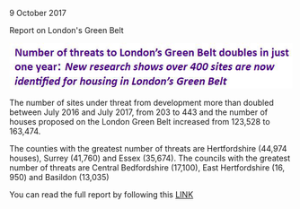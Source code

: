 9 October 2017

Report on London's Green Belt

![Image](images/nm0311_1.gif)

The number of sites under threat from development more than doubled between July 2016 and July 2017, from 203 to 443 and the number of houses proposed on the London Green Belt increased from 123,528 to 163,474.

The counties with the greatest number of threats are Hertfordshire (44,974 houses), Surrey (41,760) and Essex (35,674). The councils with the greatest number of threats are Central Bedfordshire (17,100), East Hertfordshire (16, 950) and Basildon (13,035)

You can read the full report by following this [LINK](http://www.northcrayresidents.org.uk/image/pdfs/lgbc_report_oct_2017.pdf)
